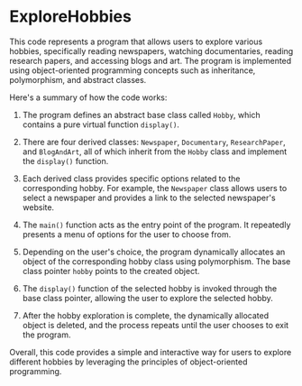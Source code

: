 # ExploreHobbies
This code represents a program that allows users to explore various hobbies, specifically reading newspapers, watching documentaries, reading research papers, and accessing blogs and art. The program is implemented using object-oriented programming concepts such as inheritance, polymorphism, and abstract classes.

Here's a summary of how the code works:

1. The program defines an abstract base class called `Hobby`, which contains a pure virtual function `display()`.

2. There are four derived classes: `Newspaper`, `Documentary`, `ResearchPaper`, and `BlogAndArt`, all of which inherit from the `Hobby` class and implement the `display()` function.

3. Each derived class provides specific options related to the corresponding hobby. For example, the `Newspaper` class allows users to select a newspaper and provides a link to the selected newspaper's website.

4. The `main()` function acts as the entry point of the program. It repeatedly presents a menu of options for the user to choose from.

5. Depending on the user's choice, the program dynamically allocates an object of the corresponding hobby class using polymorphism. The base class pointer `hobby` points to the created object.

6. The `display()` function of the selected hobby is invoked through the base class pointer, allowing the user to explore the selected hobby.

7. After the hobby exploration is complete, the dynamically allocated object is deleted, and the process repeats until the user chooses to exit the program.

Overall, this code provides a simple and interactive way for users to explore different hobbies by leveraging the principles of object-oriented programming.
